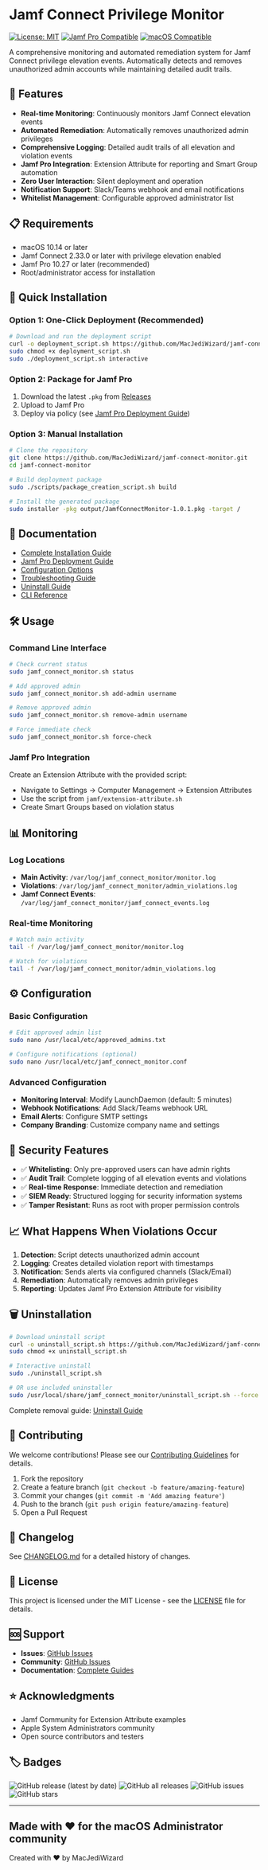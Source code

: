 # Jamf Connect Privilege Monitor

[![License: MIT](https://img.shields.io/badge/License-MIT-yellow.svg)](https://opensource.org/licenses/MIT)
[![Jamf Pro Compatible](https://img.shields.io/badge/Jamf%20Pro-10.27%2B-blue.svg)](https://jamf.com)
[![macOS Compatible](https://img.shields.io/badge/macOS-10.14%2B-blue.svg)](https://apple.com/macos)

A comprehensive monitoring and automated remediation system for Jamf Connect privilege elevation events. Automatically detects and removes unauthorized admin accounts while maintaining detailed audit trails.

## 🚀 Features

- **Real-time Monitoring**: Continuously monitors Jamf Connect elevation events
- **Automated Remediation**: Automatically removes unauthorized admin privileges
- **Comprehensive Logging**: Detailed audit trails of all elevation and violation events
- **Jamf Pro Integration**: Extension Attribute for reporting and Smart Group automation
- **Zero User Interaction**: Silent deployment and operation
- **Notification Support**: Slack/Teams webhook and email notifications
- **Whitelist Management**: Configurable approved administrator list

## 📋 Requirements

- macOS 10.14 or later
- Jamf Connect 2.33.0 or later with privilege elevation enabled
- Jamf Pro 10.27 or later (recommended)
- Root/administrator access for installation

## 🔧 Quick Installation

### Option 1: One-Click Deployment (Recommended)
```bash
# Download and run the deployment script
curl -o deployment_script.sh https://github.com/MacJediWizard/jamf-connect-monitor/releases/latest/download/deployment_script.sh
sudo chmod +x deployment_script.sh
sudo ./deployment_script.sh interactive
```

### Option 2: Package for Jamf Pro
1. Download the latest `.pkg` from [Releases](https://github.com/MacJediWizard/jamf-connect-monitor/releases)
2. Upload to Jamf Pro
3. Deploy via policy (see [Jamf Pro Deployment Guide](docs/jamf-pro-deployment.md))

### Option 3: Manual Installation
```bash
# Clone the repository
git clone https://github.com/MacJediWizard/jamf-connect-monitor.git
cd jamf-connect-monitor

# Build deployment package
sudo ./scripts/package_creation_script.sh build

# Install the generated package
sudo installer -pkg output/JamfConnectMonitor-1.0.1.pkg -target /
```

## 📖 Documentation

- [Complete Installation Guide](docs/installation-guide.md)
- [Jamf Pro Deployment Guide](docs/jamf-pro-deployment.md)
- [Configuration Options](docs/configuration.md)
- [Troubleshooting Guide](docs/troubleshooting.md)
- [Uninstall Guide](docs/uninstall-guide.md)
- [CLI Reference](docs/cli-reference.md)

## 🛠️ Usage

### Command Line Interface
```bash
# Check current status
sudo jamf_connect_monitor.sh status

# Add approved admin
sudo jamf_connect_monitor.sh add-admin username

# Remove approved admin
sudo jamf_connect_monitor.sh remove-admin username

# Force immediate check
sudo jamf_connect_monitor.sh force-check
```

### Jamf Pro Integration

Create an Extension Attribute with the provided script:
- Navigate to Settings → Computer Management → Extension Attributes
- Use the script from `jamf/extension-attribute.sh`
- Create Smart Groups based on violation status

## 📊 Monitoring

### Log Locations
- **Main Activity**: `/var/log/jamf_connect_monitor/monitor.log`
- **Violations**: `/var/log/jamf_connect_monitor/admin_violations.log`
- **Jamf Connect Events**: `/var/log/jamf_connect_monitor/jamf_connect_events.log`

### Real-time Monitoring
```bash
# Watch main activity
tail -f /var/log/jamf_connect_monitor/monitor.log

# Watch for violations
tail -f /var/log/jamf_connect_monitor/admin_violations.log
```

## ⚙️ Configuration

### Basic Configuration
```bash
# Edit approved admin list
sudo nano /usr/local/etc/approved_admins.txt

# Configure notifications (optional)
sudo nano /usr/local/etc/jamf_connect_monitor.conf
```

### Advanced Configuration
- **Monitoring Interval**: Modify LaunchDaemon (default: 5 minutes)
- **Webhook Notifications**: Add Slack/Teams webhook URL
- **Email Alerts**: Configure SMTP settings
- **Company Branding**: Customize company name and settings

## 🔐 Security Features

- ✅ **Whitelisting**: Only pre-approved users can have admin rights
- ✅ **Audit Trail**: Complete logging of all elevation events and violations
- ✅ **Real-time Response**: Immediate detection and remediation
- ✅ **SIEM Ready**: Structured logging for security information systems
- ✅ **Tamper Resistant**: Runs as root with proper permission controls

## 📈 What Happens When Violations Occur

1. **Detection**: Script detects unauthorized admin account
2. **Logging**: Creates detailed violation report with timestamps
3. **Notification**: Sends alerts via configured channels (Slack/Email)
4. **Remediation**: Automatically removes admin privileges
5. **Reporting**: Updates Jamf Pro Extension Attribute for visibility

## 🗑️ Uninstallation

```bash
# Download uninstall script
curl -o uninstall_script.sh https://github.com/MacJediWizard/jamf-connect-monitor/releases/latest/download/uninstall_script.sh
sudo chmod +x uninstall_script.sh

# Interactive uninstall
sudo ./uninstall_script.sh

# OR use included uninstaller
sudo /usr/local/share/jamf_connect_monitor/uninstall_script.sh --force
```

Complete removal guide: [Uninstall Guide](docs/uninstall-guide.md)

## 🤝 Contributing

We welcome contributions! Please see our [Contributing Guidelines](CONTRIBUTING.md) for details.

1. Fork the repository
2. Create a feature branch (`git checkout -b feature/amazing-feature`)
3. Commit your changes (`git commit -m 'Add amazing feature'`)
4. Push to the branch (`git push origin feature/amazing-feature`)
5. Open a Pull Request

## 📝 Changelog

See [CHANGELOG.md](CHANGELOG.md) for a detailed history of changes.

## 📄 License

This project is licensed under the MIT License - see the [LICENSE](LICENSE) file for details.

## 🆘 Support

- **Issues**: [GitHub Issues](https://github.com/MacJediWizard/jamf-connect-monitor/issues)
- **Community**: [GitHub Issues](https://github.com/MacJediWizard/jamf-connect-monitor/issues)
- **Documentation**: [Complete Guides](https://github.com/MacJediWizard/jamf-connect-monitor/tree/main/docs)

## ⭐ Acknowledgments

- Jamf Community for Extension Attribute examples
- Apple System Administrators community
- Open source contributors and testers

## 🏷️ Badges

![GitHub release (latest by date)](https://img.shields.io/github/v/release/MacJediWizard/jamf-connect-monitor)
![GitHub all releases](https://img.shields.io/github/downloads/MacJediWizard/jamf-connect-monitor/total)
![GitHub issues](https://img.shields.io/github/issues/MacJediWizard/jamf-connect-monitor)
![GitHub stars](https://img.shields.io/github/stars/MacJediWizard/jamf-connect-monitor?style=social)

---

**Made with ❤️ for the macOS Administrator community**
---

Created with ❤️ by MacJediWizard
